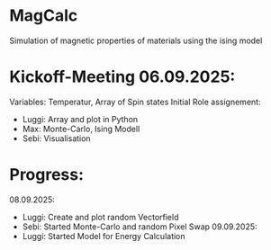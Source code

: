 # MagCalc
Simulation of magnetic properties of materials using the ising model

# Kickoff-Meeting  06.09.2025:
Variables: Temperatur, Array of Spin states
Initial Role assignement:
- Luggi: Array and plot in Python
- Max: Monte-Carlo, Ising Modell
- Sebi: Visualisation

# Progress:
08.09.2025:
- Luggi: Create and plot random Vectorfield
- Sebi: Started Monte-Carlo and random Pixel Swap
09.09.2025:
- Luggi: Started Model for Energy Calculation
